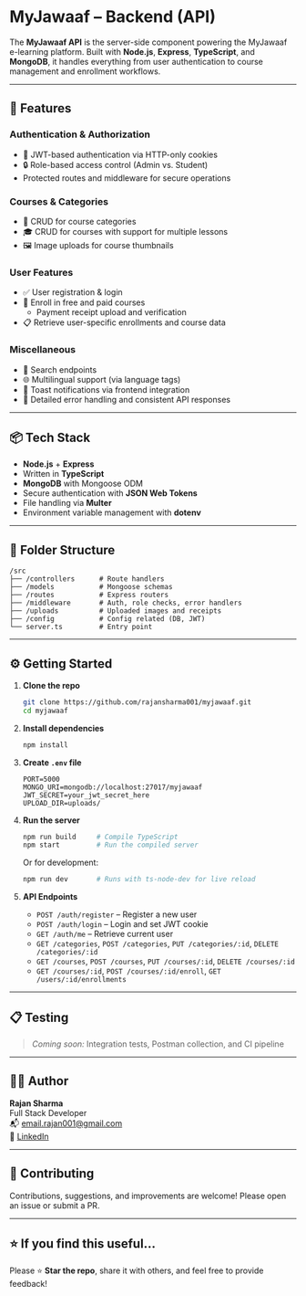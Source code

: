 # MyJawaaf – Backend (API)

The **MyJawaaf API** is the server-side component powering the MyJawaaf e-learning platform. Built with **Node.js**, **Express**, **TypeScript**, and **MongoDB**, it handles everything from user authentication to course management and enrollment workflows.

---

## 🚀 Features

### Authentication & Authorization

- 🔐 JWT-based authentication via HTTP-only cookies
- 🔒 Role-based access control (Admin vs. Student)
- Protected routes and middleware for secure operations

### Courses & Categories

- 📂 CRUD for course categories
- 🎓 CRUD for courses with support for multiple lessons
- 🖼 Image uploads for course thumbnails

### User Features

- ✅ User registration & login
- 🧭 Enroll in free and paid courses
  - Payment receipt upload and verification
- 📋 Retrieve user-specific enrollments and course data

### Miscellaneous

- 🔁 Search endpoints
- 🌐 Multilingual support (via language tags)
- 💬 Toast notifications via frontend integration
- 📄 Detailed error handling and consistent API responses

---

## 📦 Tech Stack

- **Node.js** + **Express**
- Written in **TypeScript**
- **MongoDB** with Mongoose ODM
- Secure authentication with **JSON Web Tokens**
- File handling via **Multer**
- Environment variable management with **dotenv**

---

## 📁 Folder Structure

```
/src
├── /controllers      # Route handlers
├── /models           # Mongoose schemas
├── /routes           # Express routers
├── /middleware       # Auth, role checks, error handlers
├── /uploads          # Uploaded images and receipts
├── /config           # Config related (DB, JWT)
└── server.ts         # Entry point
```

---

## ⚙️ Getting Started

1. **Clone the repo**

   ```bash
   git clone https://github.com/rajansharma001/myjawaaf.git
   cd myjawaaf
   ```

2. **Install dependencies**

   ```bash
   npm install
   ```

3. **Create `.env` file**

   ```env
   PORT=5000
   MONGO_URI=mongodb://localhost:27017/myjawaaf
   JWT_SECRET=your_jwt_secret_here
   UPLOAD_DIR=uploads/
   ```

4. **Run the server**

   ```bash
   npm run build     # Compile TypeScript
   npm start         # Run the compiled server
   ```

   Or for development:

   ```bash
   npm run dev       # Runs with ts-node-dev for live reload
   ```

5. **API Endpoints**
   - `POST /auth/register` – Register a new user
   - `POST /auth/login` – Login and set JWT cookie
   - `GET /auth/me` – Retrieve current user
   - `GET /categories`, `POST /categories`, `PUT /categories/:id`, `DELETE /categories/:id`
   - `GET /courses`, `POST /courses`, `PUT /courses/:id`, `DELETE /courses/:id`
   - `GET /courses/:id`, `POST /courses/:id/enroll`, `GET /users/:id/enrollments`

---

## 📋 Testing

> _Coming soon:_ Integration tests, Postman collection, and CI pipeline

---

## 👨‍💻 Author

**Rajan Sharma**  
Full Stack Developer  
📬 [email.rajan001@gmail.com](mailto:email.rajan001@gmail.com)  
🔗 [LinkedIn](https://www.linkedin.com/in/rajan-sharma-280764337/)

---

## 🌟 Contributing

Contributions, suggestions, and improvements are welcome! Please open an issue or submit a PR.

---

## ⭐ If you find this useful...

Please ⭐ **Star the repo**, share it with others, and feel free to provide feedback!
